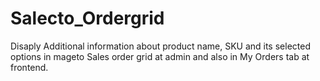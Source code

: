 # Salecto_Ordergrid
Disaply Additional information about product name, SKU and its selected options in mageto Sales order grid at admin and also in My Orders tab at frontend.
